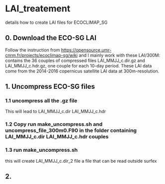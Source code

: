 # LAI_treatement

details how to create LAI files for ECOCLIMAP_SG
  ## 0. Download the ECO-SG LAI 
Follow the instruction from https://opensource.umr-cnrm.fr/projects/ecoclimap-sg/wiki 
and I mainly work with these
LAI/300M: contains the 36 couples of compressed files LAI_MMJJ_c.dir.gz and LAI_MMJJ_c.hdr.gz, one couple for each 10-day period. These LAI data come from the 2014-2016 copernicus satellite LAI data at 300m-resolution.
  ## 1. Uncompress ECO-SG files
  ### 1.1 uncompress all the .gz file
This will lead to LAI_MMJJ_c.dir LAI_MMJJ_c.hdr
  ### 1.2 Copy run make_uncompress.sh and uncompress_file_300m0.F90 in the folder containing LAI_MMJJ_c.dir LAI_MMJJ_c.hdr couples
  ### 1.3 run make_uncompress.sh
this will create LAI_MMJJ_c.dir_2 file a file that can be read outside surfex
## 2.

